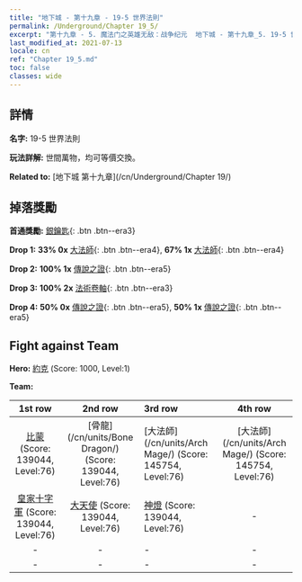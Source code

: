 ```yaml
---
title: "地下城 - 第十九章 - 19-5 世界法則"
permalink: /Underground/Chapter 19_5/
excerpt: "第十九章 - 5. 魔法门之英雄无敌：战争纪元  地下城 - 第十九章_5. 19-5 世界法則"
last_modified_at: 2021-07-13
locale: cn
ref: "Chapter 19_5.md"
toc: false
classes: wide
---
```


## 詳情

 **名字:** 19-5 世界法則

 **玩法詳解:**       世間萬物，均可等價交換。

 **Related to:** [地下城 第十九章](/cn/Underground/Chapter 19/)

## 掉落獎勵

 **首通獎勵:** [銀鑰匙](/cn/Items/con_693/){: .btn .btn--era3}

 **Drop 1:** **33% 0x** [大法師](/cn/Items/unt_238/){: .btn .btn--era4}, **67% 1x** [大法師](/cn/Items/unt_238/){: .btn .btn--era4}

 **Drop 2:** **100% 1x** [傳說之證](/cn/Items/mat_74/){: .btn .btn--era5}

 **Drop 3:** **100% 2x** [法術卷軸](/cn/Items/con_694/){: .btn .btn--era3}

 **Drop 4:** **50% 0x** [傳說之證](/cn/Items/mat_67/){: .btn .btn--era5}, **50% 1x** [傳說之證](/cn/Items/mat_67/){: .btn .btn--era5}


## Fight against Team
 **Hero:** [約克](/cn/heroes/Yog/) (Score: 1000, Level:1)

 **Team:**


  | 1st row | 2nd row | 3rd row | 4th row |
  |:----:|:----:|:----|:----:|
  | [比蒙](/cn/units/Behemoth/) (Score: 139044, Level:76)  | [骨龍](/cn/units/Bone Dragon/) (Score: 139044, Level:76)  | [大法師](/cn/units/Arch Mage/) (Score: 145754, Level:76)  | [大法師](/cn/units/Arch Mage/) (Score: 145754, Level:76)  |
  | [皇家十字軍](/cn/units/Swordsman/) (Score: 139044, Level:76)  | [大天使](/cn/units/Angel/) (Score: 139044, Level:76)  | [神燈](/cn/units/Genie/) (Score: 139044, Level:76)  | - |
  | - | - | - | - |
  | - | - | - | - |


